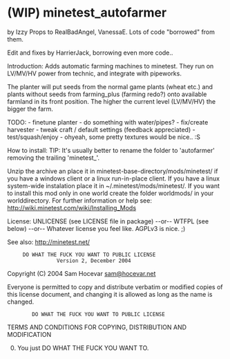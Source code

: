 (WIP) minetest_autofarmer
================

by Izzy
Props to RealBadAngel, VanessaE. Lots of code "borrowed" from them.

Edit and fixes by HarrierJack, borrowing even more code..

Introduction:
Adds automatic farming machines to minetest. They run on LV/MV/HV power from technic, and integrate with pipeworks. 

The planter will put seeds from the normal game plants (wheat etc.) and plants without seeds from farming_plus (farming redo?) onto available farmland in its front position. The higher the current level (LV/MV/HV) the bigger the farm.


TODO: 	- finetune planter
	- do something with water/pipes?
	- fix/create harvester
	- tweak craft / default settings (feedback appreciated)
	- test/squash/enjoy
	- ohyeah, some pretty textures would be nice.. :S

How to install:
TIP: It's usually better to rename the folder to 'autofarmer' removing the trailing 'minetest_'.

Unzip the archive an place it in minetest-base-directory/mods/minetest/
if you have a windows client or a linux run-in-place client. If you have
a linux system-wide instalation place it in ~/.minetest/mods/minetest/.
If you want to install this mod only in one world create the folder
worldmods/ in your worlddirectory.
For further information or help see:
<http://wiki.minetest.com/wiki/Installing_Mods>



License:
UNLICENSE (see LICENSE file in package)
--or--
WTFPL (see below)
--or--
Whatever license you feel like. AGPLv3 is nice. ;)

See also:
<http://minetest.net/>






         DO WHAT THE FUCK YOU WANT TO PUBLIC LICENSE
                    Version 2, December 2004

 Copyright (C) 2004 Sam Hocevar <sam@hocevar.net>

 Everyone is permitted to copy and distribute verbatim or modified
 copies of this license document, and changing it is allowed as long
 as the name is changed.

            DO WHAT THE FUCK YOU WANT TO PUBLIC LICENSE
   TERMS AND CONDITIONS FOR COPYING, DISTRIBUTION AND MODIFICATION

  0. You just DO WHAT THE FUCK YOU WANT TO.

